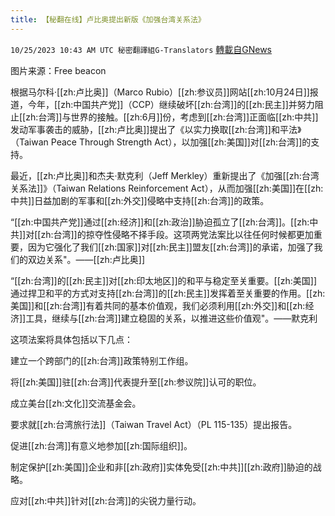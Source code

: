 ```yaml
---
title: 【秘翻在线】卢比奥提出新版《加强台湾关系法》
---
```

`10/25/2023 10:43 AM UTC 秘密翻譯組G-Translators` [轉載自GNews](https://gnews.org/articles/1878669)

图片来源：Free beacon

根据马尔科·[[zh:卢比奥]]（Marco Rubio）[[zh:参议员]]网站[[zh:10月24日]]报道，今年，[[zh:中国共产党]]（CCP）继续破坏[[zh:台湾]]的[[zh:民主]]并努力阻止[[zh:台湾]]与世界的接触。[[zh:6月]]份，考虑到[[zh:台湾]]正面临[[zh:中共]]发动军事袭击的威胁，[[zh:卢比奥]]提出了《以实力换取[[zh:台湾]]和平法》（Taiwan Peace Through Strength Act），以加强[[zh:美国]]对[[zh:台湾]]的支持。

最近，[[zh:卢比奥]]和杰夫·默克利（Jeff Merkley）重新提出了《加强[[zh:台湾关系法]]》（Taiwan Relations Reinforcement Act），从而加强[[zh:美国]]在[[zh:中共]]日益加剧的军事和[[zh:外交]]侵略中支持[[zh:台湾]]的政策。

 “[[zh:中国共产党]]通过[[zh:经济]]和[[zh:政治]]胁迫孤立了[[zh:台湾]]。[[zh:中共]]对[[zh:台湾]]的掠夺性侵略不择手段。这项两党法案比以往任何时候都更加重要，因为它强化了我们[[zh:国家]]对[[zh:民主]]盟友[[zh:台湾]]的承诺，加强了我们的双边关系"。——[[zh:卢比奥]]

“[[zh:台湾]]的[[zh:民主]]对[[zh:印太地区]]的和平与稳定至关重要。[[zh:美国]]通过捍卫和平的方式对支持[[zh:台湾]]的[[zh:民主]]发挥着至关重要的作用。[[zh:美国]]和[[zh:台湾]]有着共同的基本价值观，我们必须利用[[zh:外交]]和[[zh:经济]]工具，继续与[[zh:台湾]]建立稳固的关系，以推进这些价值观"。——默克利

这项法案将具体包括以下几点：

建立一个跨部门的[[zh:台湾]]政策特别工作组。

将[[zh:美国]]驻[[zh:台湾]]代表提升至[[zh:参议院]]认可的职位。

成立美台[[zh:文化]]交流基金会。

要求就[[zh:台湾旅行法]]（Taiwan Travel Act）（PL 115-135）提出报告。

促进[[zh:台湾]]有意义地参加[[zh:国际组织]]。

制定保护[[zh:美国]]企业和非[[zh:政府]]实体免受[[zh:中共]][[zh:政府]]胁迫的战略。

应对[[zh:中共]]针对[[zh:台湾]]的尖锐力量行动。
